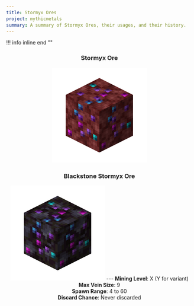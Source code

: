 ```yaml
---
title: Stormyx Ores
project: mythicmetals
summary: A summary of Stormyx Ores, their usages, and their history.
---
```


!!! info inline end ""
    <center class=tooltip>
    <h3>**Stormyx Ore**</h3>
    ![WRITE ALT TEXT HERE](/assets/mythicmetals/stormyx_ore.png)<br>
    <h3>**Blackstone Stormyx Ore**</h3>
    ![WRITE ALT TEXT HERE](/assets/mythicmetals/blackstone_stormyx_ore.png)
    ---
    **Mining Level**: X (Y for variant)<br>
    **Max Vein Size**: 9<br>
    **Spawn Range**: 4 to 60<br>
    **Discard Chance**: Never discarded<br>